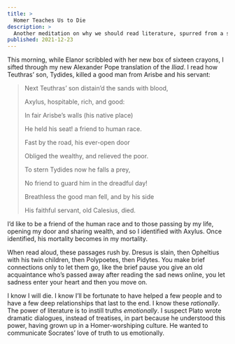 ```yaml
---
title: >
  Homer Teaches Us to Die
description: >
  Another meditation on why we should read literature, spurred from a short passage in Homer.
published: 2021-12-23
---
```


This morning, while Elanor scribbled with her new box of sixteen crayons, I sifted through my new Alexander Pope translation of the _Iliad_. I read how Teuthras’ son, Tydides, killed a good man from Arisbe and his servant:

<blockquote class="poetry">
<p>Next Teuthras’ son distain’d the sands with blood,</p>
<p>Axylus, hospitable, rich, and good:</p>
<p>In fair Arisbe’s walls (his native place)</p>
<p>He held his seat! a friend to human race.</p>
<p>Fast by the road, his ever-open door</p>
<p>Obliged the wealthy, and relieved the poor.</p>
<p>To stern Tydides now he falls a prey,</p>
<p>No friend to guard him in the dreadful day!</p>
<p>Breathless the good man fell, and by his side</p>
<p>His faithful servant, old Calesius, died.</p>
</blockquote>

I’d like to be a friend of the human race and to those passing by my life, opening my door and sharing wealth, and so I identified with Axylus. Once identified, his mortality becomes in my mortality.

When read aloud, these passages rush by. Dresus is slain, then Opheltius with his twin children, then Polypoetes, then Pidytes. You make brief connections only to let them go, like the brief pause you give an old acquaintance who’s passed away after reading the sad news online, you let sadness enter your heart and then you move on.

I know I will die. I know I’ll be fortunate to have helped a few people and to have a few deep relationships that last to the end. I know these _rationally_. The power of literature is to instill truths _emotionally_. I suspect Plato wrote dramatic dialogues, instead of treatises, in part because he understood this power, having grown up in a Homer-worshiping culture. He wanted to communicate Socrates’ love of truth to us emotionally.
